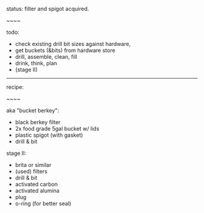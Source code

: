status: filter and spigot acquired. 

\~~~~

todo:
* check existing drill bit sizes against hardware,
* get buckets (&bits) from hardware store 
* drill, assemble, clean, fill
* drink, think, plan
* (stage II)

___

recipe:

\~~~~

aka "bucket berkey":

* black berkey filter
* 2x food grade 5gal bucket w/ lids
* plastic spigot (with gasket)
* drill & bit

stage II:

* brita or similar
* (used) filters
* drill & bit
* activated carbon
* activated alumina
* plug
* o-ring (for better seal)
